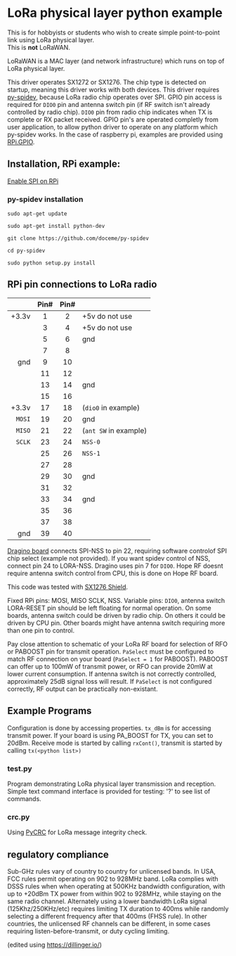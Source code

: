 
    
# LoRa physical layer python example
This is for hobbyists or students who wish to create simple point-to-point link using LoRa physical layer.  
This is **not** LoRaWAN.

LoRaWAN is a MAC layer (and network infrastructure) which runs on top of LoRa physical layer.

This driver operates SX1272 or SX1276.  The chip type is detected on startup, meaning this driver works with both devices.
This driver requires [py-spidev](https://github.com/doceme/py-spidev), because LoRa radio chip operates over SPI.
GPIO pin access is required for `DIO0` pin and antenna switch pin (if RF switch isn't already controlled by radio chip).  `DIO0` pin from radio chip indicates when TX is complete or RX packet received.  GPIO pin's are operated completly from user application, to allow python driver to operate on any platform which py-spidev works.  In the case of raspberry pi, examples are provided using [RPi.GPIO](https://sourceforge.net/p/raspberry-gpio-python/wiki/BasicUsage/).
## Installation, RPi example:
[Enable SPI on RPi](https://www.raspberrypi-spy.co.uk/2014/08/enabling-the-spi-interface-on-the-raspberry-pi/)
### py-spidev installation
`sudo apt-get update`

`sudo apt-get install python-dev`

`git clone https://github.com/doceme/py-spidev`

`cd py-spidev`

`sudo python setup.py install`

## RPi pin connections to LoRa radio
|     | Pin#   | Pin#  | |
|----:|:------:|:-----:|:---- |
| +3.3v | 1 | 2 | +5v do not use|
|  | 3 | 4 | +5v do not use  |
|  | 5 | 6 | gnd
|  | 7 | 8 |
| gnd |9|10|
| |11|12|
| |13|14| gnd
| |15|16|
| +3.3v |17|18| (`dio0` in example)
| `MOSI` |19|20| gnd
| `MISO` |21|22| (`ant SW` in example)
| `SCLK` |23|24| `NSS-0` |
| |25|26| `NSS-1` |
| |27|28| |
| |29|30| gnd |
| |31|32| |
| |33|34| gnd|
| |35|36| |
| |37|38| |
| gnd |39|40| |

[Dragino board](http://wiki.dragino.com/index.php?title=Lora/GPS_HAT) connects SPI-NSS to pin 22, requiring software controlof SPI chip select (example not provided). If you want spidev control of NSS, connect pin 24 to LORA-NSS. Dragino uses pin 7 for `DIO0`.  Hope RF doesnt require antenna switch control from CPU, this is done on Hope RF board.

This code was tested with [SX1276 Shield](https://os.mbed.com/components/SX1276MB1xAS/).

Fixed RPi pins: MOSI, MISO SCLK, NSS.
Variable pins: `DIO0`, antenna switch
LORA-RESET pin should be left floating for normal operation.
On some boards, antenna switch could be driven by radio chip.  On others it could be driven by CPU pin.  Other boards might have antenna switch requiring more than one pin to control.

Pay close attention to schematic of your LoRa RF board for selection of RFO or PABOOST pin for transmit operation. `PaSelect` must be configured to match RF connection on your board (`PaSelect = 1` for PABOOST).  PABOOST can offer up to 100mW of transmit power, or RFO can provide 20mW at lower current consumption.
If antenna switch is not correctly controlled, approximately 25dB signal loss will result.  If `PaSelect` is not configured correctly, RF output can be practically non-existant.
## Example Programs
Configuration is done by accessing properties. `tx_dBm` is for accessing transmit power.  If your board is using PA_BOOST for TX, you can set to 20dBm. Receive mode is started by calling `rxCont()`, transmit is started by calling `tx(<python list>)`
### test.py
Program demonstrating LoRa physical layer transmission and reception.  Simple text command interface is provided for testing: '?' to see list of commands.
### crc.py
Using [PyCRC](https://pypi.python.org/pypi/PyCRC) for LoRa message integrity check.
## regulatory compliance
Sub-GHz rules vary of country to country for unlicensed bands.  In USA, FCC rules permit operating on 902 to 928MHz band.  LoRa complies with DSSS rules when when operating at 500KHz bandwidth configuration, with up to +20dBm TX power from within 902 to 928MHz, while staying on the same radio channel.  Alternately using a lower bandwidth LoRa signal (125Khz/250KHz/etc) requires limiting TX duration to 400ms while randomly selecting a different frequency after that 400ms (FHSS rule).
In other countries, the unlicensed RF channels can be different, in some cases requiring listen-before-transmit, or duty cycling limiting.

(edited using https://dillinger.io/)

